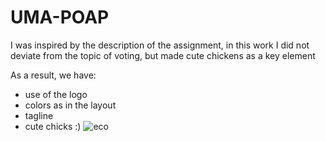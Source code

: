 # UMA-POAP
I was inspired by the description of the assignment, in this work I did not deviate from the topic of voting, but made cute chickens as a key element 

As a result, we have:
- use of the logo
- colors as in the layout
- tagline
- cute chicks :)
![eco](https://user-images.githubusercontent.com/58570032/142501987-8bd38186-2be1-4d93-a3ab-ecdaeb94ba19.png)
